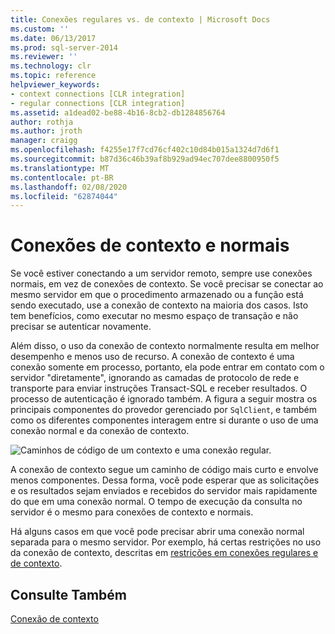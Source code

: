```yaml
---
title: Conexões regulares vs. de contexto | Microsoft Docs
ms.custom: ''
ms.date: 06/13/2017
ms.prod: sql-server-2014
ms.reviewer: ''
ms.technology: clr
ms.topic: reference
helpviewer_keywords:
- context connections [CLR integration]
- regular connections [CLR integration]
ms.assetid: a1dead02-be88-4b16-8cb2-db1284856764
author: rothja
ms.author: jroth
manager: craigg
ms.openlocfilehash: f4255e17f7cd76cf402c10d84b015a1324d7d6f1
ms.sourcegitcommit: b87d36c46b39af8b929ad94ec707dee8800950f5
ms.translationtype: MT
ms.contentlocale: pt-BR
ms.lasthandoff: 02/08/2020
ms.locfileid: "62874044"
---
```

# <a name="regular-vs-context-connections"></a>Conexões de contexto e normais
  Se você estiver conectando a um servidor remoto, sempre use conexões normais, em vez de conexões de contexto. Se você precisar se conectar ao mesmo servidor em que o procedimento armazenado ou a função está sendo executado, use a conexão de contexto na maioria dos casos. Isto tem benefícios, como executar no mesmo espaço de transação e não precisar se autenticar novamente.  
  
 Além disso, o uso da conexão de contexto normalmente resulta em melhor desempenho e menos uso de recurso. A conexão de contexto é uma conexão somente em processo, portanto, ela pode entrar em contato com o servidor "diretamente", ignorando as camadas de protocolo de rede e transporte para enviar instruções Transact-SQL e receber resultados. O processo de autenticação é ignorado também. A figura a seguir mostra os principais componentes do provedor gerenciado por `SqlClient`, e também como os diferentes componentes interagem entre si durante o uso de uma conexão normal e da conexão de contexto.  
  
 ![Caminhos de código de um contexto e uma conexão regular.](../../../database-engine/dev-guide/media/clrintdataaccess.gif "Caminhos de código de um contexto e uma conexão regular.")  
  
 A conexão de contexto segue um caminho de código mais curto e envolve menos componentes. Dessa forma, você pode esperar que as solicitações e os resultados sejam enviados e recebidos do servidor mais rapidamente do que em uma conexão normal. O tempo de execução da consulta no servidor é o mesmo para conexões de contexto e normais.  
  
 Há alguns casos em que você pode precisar abrir uma conexão normal separada para o mesmo servidor. Por exemplo, há certas restrições no uso da conexão de contexto, descritas em [restrições em conexões regulares e de contexto](context-connections-and-regular-connections-restrictions.md).  
  
## <a name="see-also"></a>Consulte Também  
 [Conexão de contexto](context-connection.md)  
  
  
